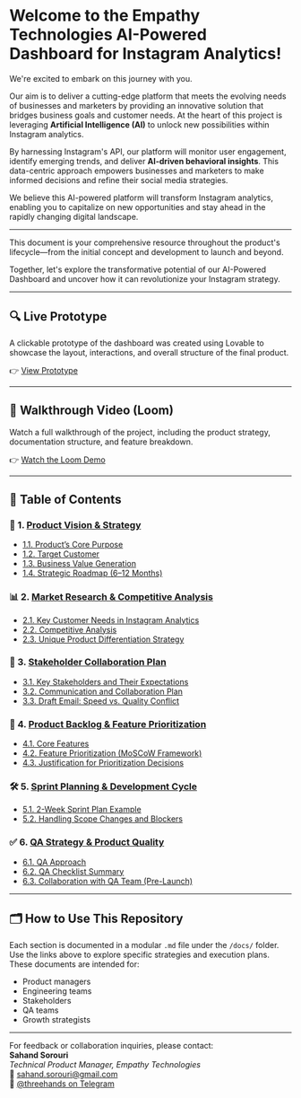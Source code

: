 # Welcome to the Empathy Technologies AI-Powered Dashboard for Instagram Analytics!

We're excited to embark on this journey with you.

Our aim is to deliver a cutting-edge platform that meets the evolving needs of businesses and marketers by providing an innovative solution that bridges business goals and customer needs. At the heart of this project is leveraging **Artificial Intelligence (AI)** to unlock new possibilities within Instagram analytics.

By harnessing Instagram's API, our platform will monitor user engagement, identify emerging trends, and deliver **AI-driven behavioral insights**. This data-centric approach empowers businesses and marketers to make informed decisions and refine their social media strategies.

We believe this AI-powered platform will transform Instagram analytics, enabling you to capitalize on new opportunities and stay ahead in the rapidly changing digital landscape.

---

This document is your comprehensive resource throughout the product's lifecycle—from the initial concept and development to launch and beyond.

Together, let's explore the transformative potential of our AI-Powered Dashboard and uncover how it can revolutionize your Instagram strategy.

---

## 🔍 Live Prototype

A clickable prototype of the dashboard was created using Lovable to showcase the layout, interactions, and overall structure of the final product.

👉 [View Prototype](https://preview--empathy-growth-engine.lovable.app/)

---

## 🎥 Walkthrough Video (Loom)

Watch a full walkthrough of the project, including the product strategy, documentation structure, and feature breakdown.

👉 [Watch the Loom Demo](https://www.loom.com/share/c4140f3c54f449eab0dce306ba9afb85)

---

## 📘 Table of Contents

### 🚀 1. [Product Vision & Strategy](./docs/01_PRODUCT_VISION_AND_STRATEGY.md)
- [1.1. Product’s Core Purpose](./docs/01_PRODUCT_VISION_AND_STRATEGY.md#11-products-core-purpose)
- [1.2. Target Customer](./docs/01_PRODUCT_VISION_AND_STRATEGY.md#12-target-customer)
- [1.3. Business Value Generation](./docs/01_PRODUCT_VISION_AND_STRATEGY.md#13-business-value-generation)
- [1.4. Strategic Roadmap (6–12 Months)](./docs/01_PRODUCT_VISION_AND_STRATEGY.md#14-strategic-roadmap-6-12-months)

### 📊 2. [Market Research & Competitive Analysis](./docs/02_MARKET_RESEARCH_AND_COMPETITIVE_ANALYSIS.md)
- [2.1. Key Customer Needs in Instagram Analytics](./docs/02_MARKET_RESEARCH_AND_COMPETITIVE_ANALYSIS.md#21-key-customer-needs-in-instagram-analytics)
- [2.2. Competitive Analysis](./docs/02_MARKET_RESEARCH_AND_COMPETITIVE_ANALYSIS.md#22-competitive-analysis)
- [2.3. Unique Product Differentiation Strategy](./docs/02_MARKET_RESEARCH_AND_COMPETITIVE_ANALYSIS.md#23-unique-product-differentiation-strategy)

### 🤝 3. [Stakeholder Collaboration Plan](./docs/03_STAKEHOLDER_COLLABORATION_PLAN.md)
- [3.1. Key Stakeholders and Their Expectations](./docs/03_STAKEHOLDER_COLLABORATION_PLAN.md#31-key-stakeholders-and-their-expectations)
- [3.2. Communication and Collaboration Plan](./docs/03_STAKEHOLDER_COLLABORATION_PLAN.md#32-communication-and-collaboration-plan)
- [3.3. Draft Email: Speed vs. Quality Conflict](./docs/03_STAKEHOLDER_COLLABORATION_PLAN.md#33-draft-email-addressing-conflict-speed-vs-quality)

### 🧩 4. [Product Backlog & Feature Prioritization](./docs/04_PRODUCT_BACKLOG_AND_FEATURE_PRIORITIZATION.md)
- [4.1. Core Features](./docs/04_PRODUCT_BACKLOG_AND_FEATURE_PRIORITIZATION.md#41-core-features-minimum-5)
- [4.2. Feature Prioritization (MoSCoW Framework)](./docs/04_PRODUCT_BACKLOG_AND_FEATURE_PRIORITIZATION.md#42-feature-prioritization-moscow-framework)
- [4.3. Justification for Prioritization Decisions](./docs/04_PRODUCT_BACKLOG_AND_FEATURE_PRIORITIZATION.md#43-justification-for-prioritization-decisions)

### 🛠️ 5. [Sprint Planning & Development Cycle](./docs/05_SPRINT_PLANNING_AND_DEVELOPMENT_CYCLE.md)
- [5.1. 2-Week Sprint Plan Example](./docs/05_SPRINT_PLANNING_AND_DEVELOPMENT_CYCLE.md#51-2-week-sprint-plan-example-focus-initial-ai-model-integration---milestone-13-from-roadmap)
- [5.2. Handling Scope Changes and Blockers](./docs/05_SPRINT_PLANNING_AND_DEVELOPMENT_CYCLE.md#52-handling-scope-changes-and-blockers)

### ✅ 6. [QA Strategy & Product Quality](./docs/06_QA_STRATEGY_AND_PRODUCT_QUALITY.md)
- [6.1. QA Approach](./docs/06_QA_STRATEGY_AND_PRODUCT_QUALITY.md#61-qa-approach)
- [6.2. QA Checklist Summary](./docs/06_QA_STRATEGY_AND_PRODUCT_QUALITY.md#62-qa-checklist-summary)
- [6.3. Collaboration with QA Team (Pre-Launch)](./docs/06_QA_STRATEGY_AND_PRODUCT_QUALITY.md#63-collaboration-with-qa-team-pre-launch)

---

## 🗂️ How to Use This Repository

Each section is documented in a modular `.md` file under the `/docs/` folder. Use the links above to explore specific strategies and execution plans. These documents are intended for:

- Product managers
- Engineering teams
- Stakeholders
- QA teams
- Growth strategists

---

For feedback or collaboration inquiries, please contact:  
**Sahand Sorouri**  
*Technical Product Manager, Empathy Technologies*  
📧 [sahand.sorouri@gmail.com](mailto:sahand.sorouri@gmail.com)  
💬 [@threehands on Telegram](https://t.me/threehands)
